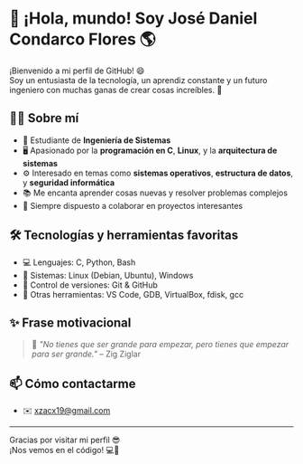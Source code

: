 # 👋 ¡Hola, mundo! Soy José Daniel Condarco Flores 🌎

¡Bienvenido a mi perfil de GitHub! 😄  
Soy un entusiasta de la tecnología, un aprendiz constante y un futuro ingeniero con muchas ganas de crear cosas increíbles. 🚀

## 👨‍💻 Sobre mí

- 💼 Estudiante de **Ingeniería de Sistemas**
- 🖥️ Apasionado por la **programación en C**, **Linux**, y la **arquitectura de sistemas**
- ⚙️ Interesado en temas como **sistemas operativos**, **estructura de datos**, y **seguridad informática**
- 📚 Me encanta aprender cosas nuevas y resolver problemas complejos
- 🤝 Siempre dispuesto a colaborar en proyectos interesantes

## 🛠️ Tecnologías y herramientas favoritas

- 💻 Lenguajes: C, Python, Bash
- 🐧 Sistemas: Linux (Debian, Ubuntu), Windows
- 📂 Control de versiones: Git & GitHub
- 🔧 Otras herramientas: VS Code, GDB, VirtualBox, fdisk, gcc

## ✨ Frase motivacional

> 🧠 *"No tienes que ser grande para empezar, pero tienes que empezar para ser grande."* – Zig Ziglar

## 📫 Cómo contactarme

- ✉️ xzacx19@gmail.com

---

Gracias por visitar mi perfil 😎  
¡Nos vemos en el código! 💻🧵
